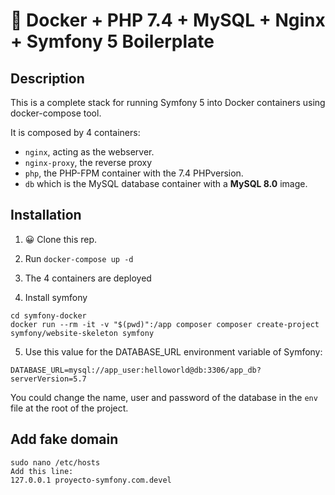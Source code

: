 # 🐳 Docker + PHP 7.4 + MySQL + Nginx + Symfony 5 Boilerplate

## Description

This is a complete stack for running Symfony 5 into Docker containers using docker-compose tool.

It is composed by 4 containers:

- `nginx`, acting as the webserver.
- `nginx-proxy`, the reverse proxy
- `php`, the PHP-FPM container with the 7.4 PHPversion.
- `db` which is the MySQL database container with a **MySQL 8.0** image.

## Installation

1. 😀 Clone this rep.

2. Run `docker-compose up -d`

3. The 4 containers are deployed


4. Install symfony

```
cd symfony-docker
docker run --rm -it -v "$(pwd)":/app composer composer create-project symfony/website-skeleton symfony
```

5. Use this value for the DATABASE_URL environment variable of Symfony:

```
DATABASE_URL=mysql://app_user:helloworld@db:3306/app_db?serverVersion=5.7
```

You could change the name, user and password of the database in the `env` file at the root of the project.

## Add fake domain

```
sudo nano /etc/hosts
Add this line:
127.0.0.1 proyecto-symfony.com.devel
```

